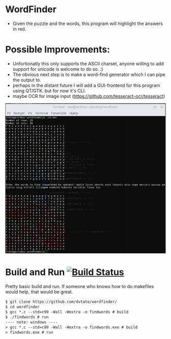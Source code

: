 # WordFinder 
- Given the puzzle and the words, this program will highlight the answers in red. 

# Possible Improvements:
- Unfortionatly this only supports the ASCII charset, anyone willing to add support for unicode is welcome to do so. :)
- The obvious next step is to make a word-find generator which I can pipe the output to.
- perhaps in the distant future I will add a GUI-frontend for this program using QT/GTK. but for now it's CLI.
- maybe OCR for image input (https://github.com/tesseract-ocr/tesseract)

![screenshot](https://raw.githubusercontent.com/dvtate/wordfinder/master/gnome-shell-screenshot-DOU4WY.png "example useage")

# Build and Run [![Build Status](https://travis-ci.org/dvtate/wordfinder.svg?branch=master)](https://travis-ci.org/dvtate/wordfinder)
Pretty basic build and run. If someone who knows how to do makefiles would help, that would be great.
```
$ git clone https://github.com/dvtate/wordfinder/
$ cd wordfinder
$ gcc *.c --std=c99 -Wall -Wextra -o findwords # build
$ ./findwords # run
---- note: windows ----
> gcc *.c --std=c99 -Wall -Wextra -o findwords.exe # build
> findwords.exe # run
```
